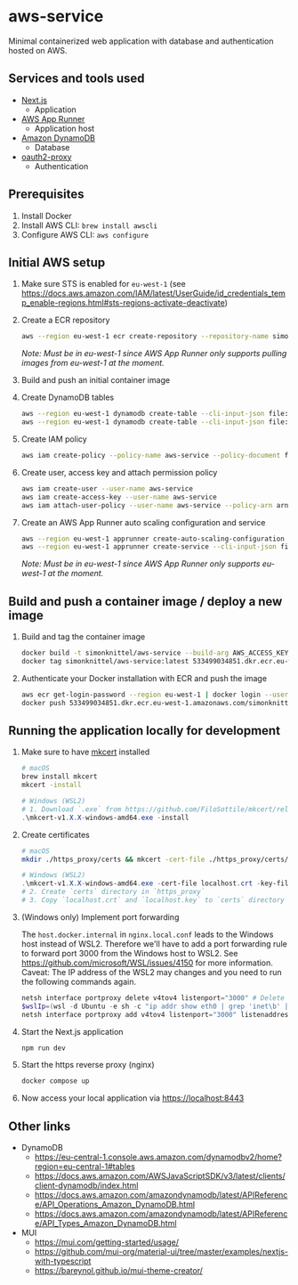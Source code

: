 # aws-service

Minimal containerized web application with database and authentication hosted on AWS.

## Services and tools used

- [Next.js](https://nextjs.org/)
  - Application
- [AWS App Runner](https://aws.amazon.com/de/apprunner/)
  - Application host
- [Amazon DynamoDB](https://aws.amazon.com/de/dynamodb/)
  - Database
- [oauth2-proxy](https://oauth2-proxy.github.io/oauth2-proxy/)
  - Authentication

## Prerequisites

1. Install Docker
2. Install AWS CLI: `brew install awscli`
3. Configure AWS CLI: `aws configure`

## Initial AWS setup

1. Make sure STS is enabled for `eu-west-1` (see <https://docs.aws.amazon.com/IAM/latest/UserGuide/id_credentials_temp_enable-regions.html#sts-regions-activate-deactivate>)

2. Create a ECR repository

   ```sh
   aws --region eu-west-1 ecr create-repository --repository-name simonknittel/aws-service --image-scanning-configuration scanOnPush=true --region eu-west-1
   ```

   _Note: Must be in eu-west-1 since AWS App Runner only supports pulling images from eu-west-1 at the moment._

3. Build and push an initial container image

4. Create DynamoDB tables

   ```sh
   aws --region eu-west-1 dynamodb create-table --cli-input-json file://aws/create-table-user.json
   aws --region eu-west-1 dynamodb create-table --cli-input-json file://aws/create-table-identity-provider-connection.json
   ```

5. Create IAM policy

   ```sh
   aws iam create-policy --policy-name aws-service --policy-document file://aws-service-policy.json
   ```

6. Create user, access key and attach permission policy

   ```sh
   aws iam create-user --user-name aws-service
   aws iam create-access-key --user-name aws-service
   aws iam attach-user-policy --user-name aws-service --policy-arn arn:aws:iam::533499034851:policy/aws-service
   ```

7. Create an AWS App Runner auto scaling configuration and service

   ```sh
   aws --region eu-west-1 apprunner create-auto-scaling-configuration --cli-input-json file://aws/create-auto-scaling-configuration.json
   aws --region eu-west-1 apprunner create-service --cli-input-json file://aws/create-service.json
   ```

   _Note: Must be in eu-west-1 since AWS App Runner only supports eu-west-1 at the moment._

## Build and push a container image / deploy a new image

1. Build and tag the container image

   ```sh
   docker build -t simonknittel/aws-service --build-arg AWS_ACCESS_KEY_ID= --build-arg AWS_SECRET_ACCESS_KEY= ./app
   docker tag simonknittel/aws-service:latest 533499034851.dkr.ecr.eu-west-1.amazonaws.com/simonknittel/aws-service:latest
   ```

2. Authenticate your Docker installation with ECR and push the image

   ```sh
   aws ecr get-login-password --region eu-west-1 | docker login --username AWS --password-stdin 533499034851.dkr.ecr.eu-west-1.amazonaws.com
   docker push 533499034851.dkr.ecr.eu-west-1.amazonaws.com/simonknittel/aws-service:latest
   ```

## Running the application locally for development

1. Make sure to have [mkcert](https://github.com/FiloSottile/mkcert) installed

   ```sh
   # macOS
   brew install mkcert
   mkcert -install
   ```

   ```powershell
   # Windows (WSL2)
   # 1. Download `.exe` from https://github.com/FiloSottile/mkcert/releases
   .\mkcert-v1.X.X-windows-amd64.exe -install
   ```

2. Create certificates

   ```sh
   # macOS
   mkdir ./https_proxy/certs && mkcert -cert-file ./https_proxy/certs/localhost.crt -key-file ./https_proxy/certs/localhost.key localhost
   ```

   ```powershell
   # Windows (WSL2)
   .\mkcert-v1.X.X-windows-amd64.exe -cert-file localhost.crt -key-file localhost.key localhost
   # 2. Create `certs` directory in `https_proxy`
   # 3. Copy `localhost.crt` and `localhost.key` to `certs` directory
   ```

3. (Windows only) Implement port forwarding

   The `host.docker.internal` in `nginx.local.conf` leads to the Windows host instead of WSL2. Therefore we'll have to add a port forwarding rule to forward port 3000 from the Windows host to WSL2. See <https://github.com/microsoft/WSL/issues/4150> for more information. Caveat: The IP address of the WSL2 may changes and you need to run the following commands again.

   ```powershell
   netsh interface portproxy delete v4tov4 listenport="3000" # Delete any existing port 3000 forwarding
   $wslIp=(wsl -d Ubuntu -e sh -c "ip addr show eth0 | grep 'inet\b' | awk '{print `$2}' | cut -d/ -f1") # Get the private IP of the WSL2 instance
   netsh interface portproxy add v4tov4 listenport="3000" listenaddress="127.0.0.1" connectaddress="$wslIp" connectport="3000" # Create new port forwarding rule
   ```

4. Start the Next.js application

   ```sh
   npm run dev
   ```

5. Start the https reverse proxy (nginx)

   ```sh
   docker compose up
   ```

6. Now access your local application via <https://localhost:8443>

## Other links

- DynamoDB
  - <https://eu-central-1.console.aws.amazon.com/dynamodbv2/home?region=eu-central-1#tables>
  - <https://docs.aws.amazon.com/AWSJavaScriptSDK/v3/latest/clients/client-dynamodb/index.html>
  - <https://docs.aws.amazon.com/amazondynamodb/latest/APIReference/API_Operations_Amazon_DynamoDB.html>
  - <https://docs.aws.amazon.com/amazondynamodb/latest/APIReference/API_Types_Amazon_DynamoDB.html>
- MUI
  - <https://mui.com/getting-started/usage/>
  - <https://github.com/mui-org/material-ui/tree/master/examples/nextjs-with-typescript>
  - <https://bareynol.github.io/mui-theme-creator/>
